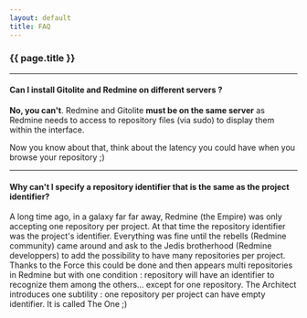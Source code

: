```yaml
---
layout: default
title: FAQ
---
```


### {{ page.title }}
***

#### Can I install Gitolite and Redmine on different servers ?

**No, you can't**. Redmine and Gitolite **must be on the same server** as Redmine needs to access to repository files (via sudo) to display them within the interface.

Now you know about that, think about the latency you could have when you browse your repository ;)

***

#### Why can't I specify a repository identifier that is the same as the project identifier?

A long time ago, in a galaxy far far away, Redmine (the Empire) was only accepting one repository per project. At that time the repository identifier was the project's identifier. Everything was fine until the rebells (Redmine community) came around and ask to the Jedis brotherhood (Redmine developpers) to add the possibility to have many repositories per project. Thanks to the Force this could be done and then appears multi repositories in Redmine but with one condition : repository will have an identifier to recognize them among the others... except for one repository. The Architect introduces one subtility : one repository per project can have empty identifier. It is called The One ;)

<div id="toc">
</div>
